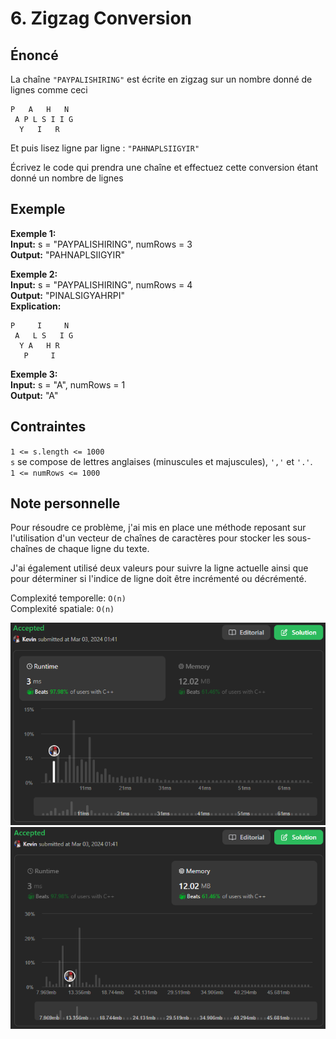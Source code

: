 # 6. Zigzag Conversion

## Énoncé

La chaîne `"PAYPALISHIRING"` est écrite en zigzag sur un nombre donné de lignes comme ceci

```
P   A   H   N
 A P L S I I G
  Y   I   R
```

Et puis lisez ligne par ligne : `"PAHNAPLSIIGYIR"`

Écrivez le code qui prendra une chaîne et effectuez cette conversion étant donné un nombre de lignes

## Exemple

**Exemple 1:**  
**Input:** s = "PAYPALISHIRING", numRows = 3  
**Output:** "PAHNAPLSIIGYIR"

**Exemple 2:**  
**Input:** s = "PAYPALISHIRING", numRows = 4  
**Output:** "PINALSIGYAHRPI"  
**Explication:**

```
P     I     N
 A   L S   I G
  Y A   H R
   P     I
```

**Exemple 3:**  
**Input:** s = "A", numRows = 1  
**Output:** "A"

## Contraintes

`1 <= s.length <= 1000`  
`s` se compose de lettres anglaises (minuscules et majuscules), `','` et `'.'`.  
`1 <= numRows <= 1000`

## Note personnelle

Pour résoudre ce problème, j'ai mis en place une méthode reposant sur l'utilisation d'un vecteur de chaînes de caractères pour stocker les sous-chaînes de chaque ligne du texte.

J'ai également utilisé deux valeurs pour suivre la ligne actuelle ainsi que pour déterminer si l'indice de ligne doit être incrémenté ou décrémenté.

Complexité temporelle: `O(n)`  
Complexité spatiale: `O(n)`

<img src="../imgs/0006-runtime.png"/>
<img src="../imgs/0006-memory.png"/>
